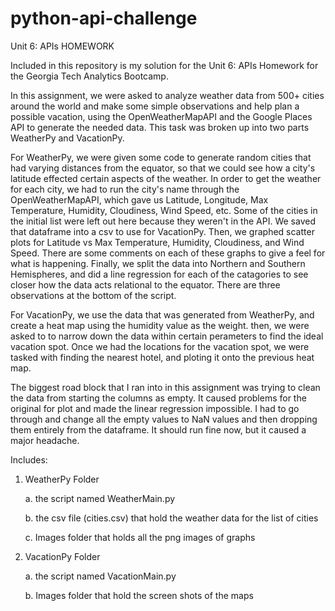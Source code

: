 # python-api-challenge

Unit 6: APIs HOMEWORK 

Included in this repository is my solution for the Unit 6: APIs Homework for the Georgia Tech Analytics Bootcamp.

In this assignment, we were asked to analyze weather data from 500+ cities around the world and make some simple observations and help plan a possible vacation, using the OpenWeatherMapAPI and the Google Places API to generate the needed data. This task was broken up into two parts WeatherPy and VacationPy.

For WeatherPy, we were given some code to generate random cities that had varying distances from the equator, so that we could see how a city's latitude effected certain aspects of the weather. In order to get the weather for each city, we had to run the city's name through the OpenWeatherMapAPI, which gave us Latitude, Longitude, Max Temperature, Humidity, Cloudiness, Wind Speed, etc. Some of the cities in the initial list were left out here because they weren't in the API. We saved that dataframe into a csv to use for VacationPy. Then, we graphed scatter plots for Latitude vs Max Temperature, Humidity, Cloudiness, and Wind Speed. There are some comments on each of these graphs to give a feel for what is happening. Finally, we split the data into Northern and Southern Hemispheres, and did a line regression for each of the catagories to see closer how the data acts relational to the equator. There are three observations at the bottom of the script.

For VacationPy, we use the data that was generated from WeatherPy, and create a heat map using the humidity value as the weight. then, we were asked to to narrow down the data within certain perameters to find the ideal vacation spot. Once we had the locations for the vacation spot, we were tasked with finding the nearest hotel, and ploting it onto the previous heat map.

The biggest road block that I ran into in this assignment was trying to clean the data from starting the columns as empty. It caused problems for the original for plot and made the linear regression impossible. I had to go through and change all the empty values to NaN values and then dropping them entirely from the dataframe. It should run fine now, but it caused a major headache.

Includes:
1. WeatherPy Folder

    a. the script named WeatherMain.py
    
    b. the csv file (cities.csv) that hold the weather data for the list of cities
    
    c. Images folder that holds all the png images of graphs
    
2. VacationPy Folder

    a. the script named VacationMain.py
    
    b. Images folder that hold the screen shots of the maps
